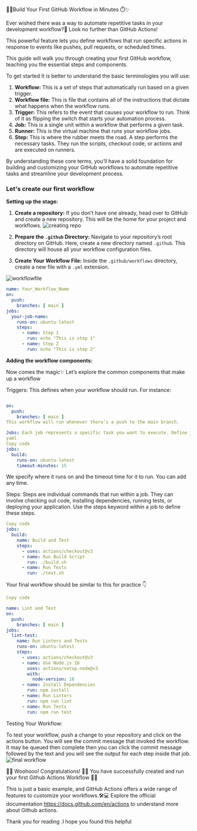 🔨🌟Build Your First GitHub Workflow in Minutes ⏱️✨

Ever wished there was a way to automate repetitive tasks in your development workflow?🤔 Look no further than GitHub Actions!

This powerful feature lets you define workflows that run specific actions in response to events like pushes, pull requests, or scheduled times.

This guide will walk you through creating your first GitHub workflow, teaching you the essential steps and components.

To get started It is better to understand the basic terminologies you will use:

1. **Workflow:** This is a set of steps that automatically run based on a given trigger.
2. **Workflow file:** This is file that contains all of the instructions that dictate what happens when the workflow runs.
3. **Trigger:** This refers to the event that causes your workflow to run. Think of it as flipping the switch that starts your automation process.
4. **Job:** This is a single unit within a workflow that performs a given task.
5. **Runner:** This is the virtual machine that runs your workflow jobs.
6. **Step:** This is where the rubber meets the road. A step performs the necessary tasks. They run the scripts, checkout code, or actions and are executed on runners.

By understanding these core terms, you’ll have a solid foundation for building and customizing your GitHub workflows to automate repetitive tasks and streamline your development process.

### Let's create our first workflow

**Setting up the stage:**

1. **Create a repository:** If you don’t have one already, head over to GitHub and create a new repository. This will be the home for your project and workflows.
![creating repo](https://github.com/169398/Github-Workflow/assets/137810838/7f5e14ad-3614-4c39-b5ba-f6b6ac10704a)


2. **Prepare the `.github` Directory:** Navigate to your repository’s root directory on GitHub. Here, create a new directory named `.github`. This directory will house all your workflow configuration files.

3. **Create Your Workflow File:** Inside the `.github/workflows` directory, create a new file with a `.yml` extension.

![workflowfile](https://github.com/169398/Github-Workflow/assets/137810838/3231e60b-3b3c-4dba-82ac-573b7c925029)

```yaml
name: Your_Workflow_Name
on:
  push:
    branches: [ main ]
jobs:
  your-job-name:
    runs-on: ubuntu-latest
    steps:
      - name: Step 1
        run: echo "This is step 1"
      - name: Step 2
        run: echo "This is step 2" 
```
**Adding the workflow components:**

Now comes the magic✨ Let’s explore the common components that make up a workflow

Triggers: This defines when your workflow should run. For instance:
```yaml

on:
  push:
    branches: [ main ]
This workflow will run whenever there’s a push to the main branch.

Jobs: Each job represents a specific task you want to execute. Define jobs using the jobs keyword followed by a unique identifier and a descriptive name.
yaml
Copy code
jobs:
  build:
    runs-on: ubuntu-latest
    timeout-minutes: 15
```
We specify where it runs on and the timeout time for it to run. You can add any time.

Steps: Steps are individual commands that run within a job. They can involve checking out code, installing dependencies, running tests, or deploying your application. Use the steps keyword within a job to define these steps.
```yaml
Copy code
jobs:
  build:
    name: Build and Test
    steps:
      - uses: actions/checkout@v3  
      - name: Run Build Script
        run: ./build.sh  
      - name: Run Tests
        run: ./test.sh
```
Your final workflow should be similar to this for practice 👇

```yaml
Copy code

name: Lint and Test
on:
  push:
    branches: [ main ]
jobs:
  lint-test:
    name: Run Linters and Tests
    runs-on: ubuntu-latest  
    steps:
      - uses: actions/checkout@v3  
      - name: Use Node.js 16
        uses: actions/setup-node@v3
        with:
          node-version: 16  
      - name: Install Dependencies
        run: npm install  
      - name: Run Linters
        run: npm run lint  
      - name: Run Tests
        run: npm run test
```
Testing Your Workflow:

To test your workflow, push a change to your repository and click on the actions button. You will see the commit message that invoked the workflow. It may be queued then complete then you can click the commit message followed by the text and you will see the output for each step inside that job.
![final workflow](https://github.com/169398/Github-Workflow/assets/137810838/862c7c81-9166-42f9-af10-d7ed043dc25c)


🎉🚀 Woohooo! Congratulations! 🎉🚀 You have successfully created and run your first Github Actions Workflow 🎉✨

This is just a basic example, and GitHub Actions offers a wide range of features to customize your workflows.🛠️💻 Explore the official documentation https://docs.github.com/en/actions to understand more about Github actions.


Thank you for reading .I hope you found this helpful
